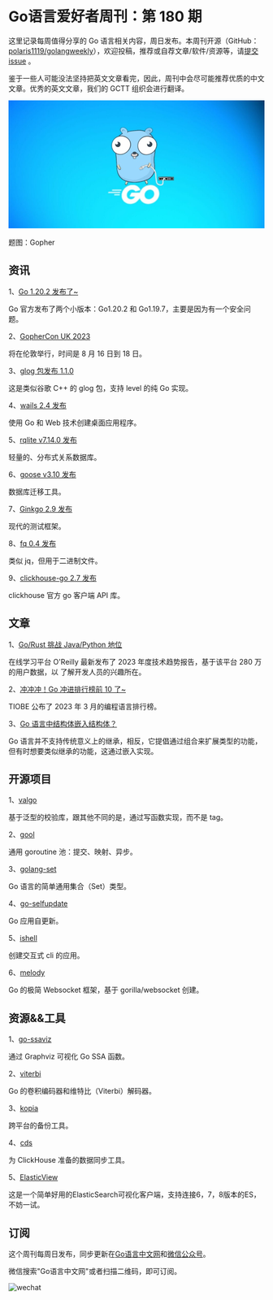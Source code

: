# Go语言爱好者周刊：第 180 期

这里记录每周值得分享的 Go 语言相关内容，周日发布。本周刊开源（GitHub：[polaris1119/golangweekly](https://github.com/polaris1119/golangweekly)），欢迎投稿，推荐或自荐文章/软件/资源等，请[提交 issue](https://github.com/polaris1119/golangweekly/issues) 。

鉴于一些人可能没法坚持把英文文章看完，因此，周刊中会尽可能推荐优质的中文文章。优秀的英文文章，我们的 GCTT 组织会进行翻译。

![](imgs/issue180/cover.jpeg)

题图：Gopher

## 资讯

1、[Go 1.20.2 发布了~](https://mp.weixin.qq.com/s/43xceloGQUS1-RehqR2nnQ)

Go 官方发布了两个小版本：Go1.20.2 和 Go1.19.7，主要是因为有一个安全问题。

2、[GopherCon UK 2023](https://sessionize.com/gophercon-uk-2023)

将在伦敦举行，时间是 8 月 16 日到 18 日。

3、[glog 包发布 1.1.0](https://github.com/golang/glog)

这是类似谷歌 C++ 的 glog 包，支持 level 的纯 Go 实现。

4、[wails 2.4 发布](https://github.com/wailsapp/wails)

使用 Go 和 Web 技术创建桌面应用程序。

5、[rqlite v7.14.0 发布](https://github.com/rqlite/rqlite/releases/tag/v7.14.0)

轻量的、分布式关系数据库。

6、[goose v3.10 发布](https://github.com/pressly/goose)

数据库迁移工具。

7、[Ginkgo 2.9 发布](https://github.com/onsi/ginkgo)

现代的测试框架。

8、[fq 0.4 发布](https://github.com/wader/fq)

类似 jq，但用于二进制文件。

9、[clickhouse-go 2.7 发布](https://github.com/ClickHouse/clickhouse-go)

clickhouse 官方 go 客户端 API  库。

## 文章

1、[Go/Rust 挑战 Java/Python 地位](https://mp.weixin.qq.com/s/isf_jtTNSFVEih-FPvnyaw)

在线学习平台 O'Reilly 最新发布了 2023 年度技术趋势报告，基于该平台  280 万 的用户数据，以 了解开发人员的兴趣所在。

2、[冲冲冲！Go 冲进排行榜前 10 了~](https://mp.weixin.qq.com/s/APY4gUCWq2OJu0AKdstA8w)

TIOBE 公布了 2023 年 3 月的编程语言排行榜。

3、[Go 语言中结构体嵌入结构体？](https://mp.weixin.qq.com/s/sCmnDOQ12Rr-UYiITh2eyQ)

Go 语言并不支持传统意义上的继承，相反，它提倡通过组合来扩展类型的功能，但有时想要类似继承的功能，这通过嵌入实现。

## 开源项目

1、[valgo](https://github.com/cohesivestack/valgo)

基于泛型的校验库，跟其他不同的是，通过写函数实现，而不是 tag。

2、[gool](https://github.com/txaty/gool)

通用 goroutine 池：提交、映射、异步。

3、[golang-set](https://github.com/deckarep/golang-set)

Go 语言的简单通用集合（Set）类型。

4、[go-selfupdate](https://github.com/sanbornm/go-selfupdate)

Go 应用自更新。

5、[ishell](https://github.com/abiosoft/ishell)

创建交互式 cli 的应用。

6、[melody](https://github.com/olahol/melody)

Go 的极简 Websocket 框架，基于 gorilla/websocket 创建。

## 资源&&工具

1、[go-ssaviz](https://github.com/SilverRainZ/go-ssaviz)

通过 Graphviz 可视化 Go SSA 函数。

2、[viterbi](https://github.com/8ff/viterbi)

Go 的卷积编码器和维特比（Viterbi）解码器。

3、[kopia](https://github.com/kopia/kopia)

跨平台的备份工具。

4、[cds](https://github.com/zeromicro/cds)

为 ClickHouse 准备的数据同步工具。

5、[ElasticView](https://github.com/1340691923/ElasticView)

这是一个简单好用的ElasticSearch可视化客户端，支持连接6，7，8版本的ES，不妨一试。

## 订阅

这个周刊每周日发布，同步更新在[Go语言中文网](https://studygolang.com/go/weekly)和[微信公众号](https://weixin.sogou.com/weixin?query=Go%E8%AF%AD%E8%A8%80%E4%B8%AD%E6%96%87%E7%BD%91)。

微信搜索"Go语言中文网"或者扫描二维码，即可订阅。

![wechat](imgs/wechat.png)
